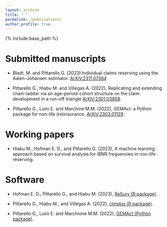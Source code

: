 ```yaml
---
layout: archive
title: " "
permalink: /publications/
author_profile: true
---
```


{% include base_path %}

Submitted manuscripts
========================

* Bladt, M. and Pittarello G. (2023) Individual claims reserving using the Aalen–Johansen estimator. [ArXiV:2311.07384](https://arxiv.org/pdf/2311.07384.pdf)

* Pittarello G., Hiabu M. and Villegas A. (2022), Replicating and extending chain-ladder via an age-period-cohort structure on the claim development in a run-off triangle [ArXiV:2301.03858](https://arxiv.org/abs/2301.03858).

* Pittarello G., Luini E. and Marchine M.M. (2022), GEMAct: a Python package for non-life (re)insurance. [ArXiV:2303.01129](https://arxiv.org/abs/2303.01129).


Working papers
========================

* Hiabu M., Hofman E. D., and Pittarello G. (2023), A machine learning approach based on survival analysis for IBNR frequencies in non-life reserving. 

Software
============

* Hofman E. D., Pittarello G., and Hiabu M. (2023), [ReSurv (R package)](https://github.com/edhofman/ReSurv). . 

* Pittarello G., Hiabu M., and Villegas A. (2022), [clmplus (R package)](https://github.com/gpitt71/clmplus). 

* Pittarello G., Luini E. and Marchione M.M. (2022), [GEMAct (Python package)](https://github.com/gpitt71/gemact-code).

